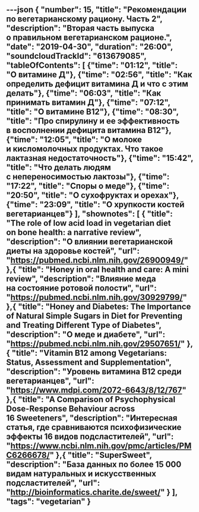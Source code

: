 ---json
{
	"number": 15,
	"title": "Рекомендации по&nbsp;вегетарианскому рациону. Часть&nbsp;2",
	"description": "Вторая часть выпуска о&nbsp;правильном вегетарианском рационе.",
	"date": "2019-04-30",
	"duration": "26:00",
	"soundcloudTrackId": "613679085",
	"tableOfContents": [
		{"time": "01:12", "title": "О&nbsp;витамине Д"},
		{"time": "02:56", "title": "Как определить дефицит витамина&nbsp;Д и&nbsp;что с&nbsp;этим делать"},
		{"time": "06:03", "title": "Как принимать витамин Д"},
		{"time": "07:12", "title": "О&nbsp;витамине В12"},
		{"time": "08:30", "title": "Про спирулину и&nbsp;ее&nbsp;эффективность в&nbsp;восполнении дефицита витамина В12"},
		{"time": "12:05", "title": "О&nbsp;молоке и&nbsp;кисломолочных продуктах. Что такое лактазная недостаточность"},
		{"time": "15:42", "title": "Что делать людям с&nbsp;непереносимостью лактозы"},
		{"time": "17:22", "title": "Споры о&nbsp;меде"},
		{"time": "20:50", "title": "О&nbsp;сухофруктах и&nbsp;орехах"},
		{"time": "23:09", "title": "О&nbsp;хрупкости костей вегетарианцев"}
	],
	"shownotes": [
		{
			"title": "The role of&nbsp;low acid load in&nbsp;vegetarian diet on&nbsp;bone health: a&nbsp;narrative review",
			"description": "О&nbsp;влиянии вегетарианской диеты на&nbsp;здоровье костей",
			"url": "https://pubmed.ncbi.nlm.nih.gov/26900949/"
		},{
			"title": "Honey in&nbsp;oral health and care: A&nbsp;mini review",
			"description": "Влияние меда на&nbsp;состояние ротовой полости",
			"url": "https://pubmed.ncbi.nlm.nih.gov/30929799/"
		},{
			"title": "Honey and Diabetes: The Importance of&nbsp;Natural Simple Sugars in&nbsp;Diet for Preventing and Treating Different Type of&nbsp;Diabetes",
			"description": "О&nbsp;меде и&nbsp;диабете",
			"url": "https://pubmed.ncbi.nlm.nih.gov/29507651/"
		},{
			"title": "Vitamin B12 among Vegetarians: Status, Assessment and Supplementation",
			"description": "Уровень витамина В12 среди вегетарианцев",
			"url": "https://www.mdpi.com/2072-6643/8/12/767"
		},{
			"title": "A&nbsp;Comparison of&nbsp;Psychophysical Dose-Response Behaviour across 16&nbsp;Sweeteners",
			"description": "Интересная статья, где сравниваются психофизические эффекты 16 видов подсластителей",
			"url": "https://www.ncbi.nlm.nih.gov/pmc/articles/PMC6266678/"
		},{
			"title": "SuperSweet",
			"description": "База данных по&nbsp;более 15&nbsp;000 видам натуральных и&nbsp;искусственных подсластителей",
			"url": "http://bioinformatics.charite.de/sweet/"
		}
	],
	"tags": "vegetarian"
}
---
